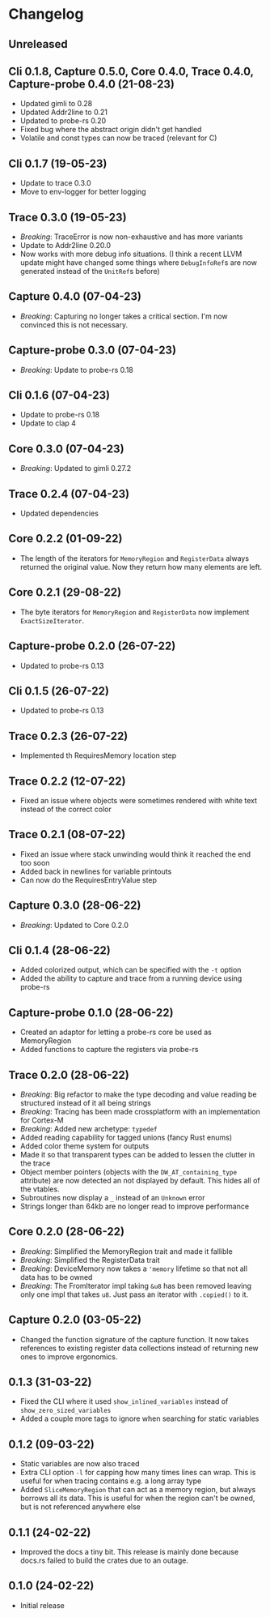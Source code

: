 # Changelog

## Unreleased

## Cli 0.1.8, Capture 0.5.0, Core 0.4.0, Trace 0.4.0, Capture-probe 0.4.0 (21-08-23)

- Updated gimli to 0.28
- Updated Addr2line to 0.21
- Updated to probe-rs 0.20
- Fixed bug where the abstract origin didn't get handled
- Volatile and const types can now be traced (relevant for C)

## Cli 0.1.7 (19-05-23)

- Update to trace 0.3.0
- Move to env-logger for better logging

## Trace 0.3.0 (19-05-23)

- *Breaking*: TraceError is now non-exhaustive and has more variants
- Update to Addr2line 0.20.0
- Now works with more debug info situations. (I think a recent LLVM update might have changed some things where `DebugInfoRef`s are now generated instead of the `UnitRef`s before)

## Capture 0.4.0 (07-04-23)

- *Breaking*: Capturing no longer takes a critical section. I'm now convinced this is not necessary.

## Capture-probe 0.3.0 (07-04-23)

- *Breaking*: Update to probe-rs 0.18

## Cli 0.1.6 (07-04-23)

- Update to probe-rs 0.18
- Update to clap 4

## Core 0.3.0 (07-04-23)

- *Breaking*: Updated to gimli 0.27.2

## Trace 0.2.4 (07-04-23)

- Updated dependencies

## Core 0.2.2 (01-09-22)

- The length of the iterators for `MemoryRegion` and `RegisterData` always returned the original value. Now they return how many elements are left.

## Core 0.2.1 (29-08-22)

- The byte iterators for `MemoryRegion` and `RegisterData` now implement `ExactSizeIterator`.

## Capture-probe 0.2.0 (26-07-22)

- Updated to probe-rs 0.13

## Cli 0.1.5 (26-07-22)

- Updated to probe-rs 0.13

## Trace 0.2.3 (26-07-22)

- Implemented th RequiresMemory location step

## Trace 0.2.2 (12-07-22)

- Fixed an issue where objects were sometimes rendered with white text instead of the correct color

## Trace 0.2.1 (08-07-22)

- Fixed an issue where stack unwinding would think it reached the end too soon
- Added back in newlines for variable printouts
- Can now do the RequiresEntryValue step

## Capture 0.3.0 (28-06-22)
- *Breaking*: Updated to Core 0.2.0

## Cli 0.1.4 (28-06-22)

- Added colorized output, which can be specified with the `-t` option
- Added the ability to capture and trace from a running device using probe-rs

## Capture-probe 0.1.0 (28-06-22)

- Created an adaptor for letting a probe-rs core be used as MemoryRegion
- Added functions to capture the registers via probe-rs

## Trace 0.2.0 (28-06-22)

- *Breaking*: Big refactor to make the type decoding and value reading be structured instead of it all being strings
- *Breaking*: Tracing has been made crossplatform with an implementation for Cortex-M
- *Breaking*: Added new archetype: `typedef`
- Added reading capability for tagged unions (fancy Rust enums)
- Added color theme system for outputs
- Made it so that transparent types can be added to lessen the clutter in the trace
- Object member pointers (objects with the `DW_AT_containing_type` attribute) are now detected an not displayed by default. This hides all of the vtables.
- Subroutines now display a `_` instead of an `Unknown` error
- Strings longer than 64kb are no longer read to improve performance

## Core 0.2.0 (28-06-22)

- *Breaking*: Simplified the MemoryRegion trait and made it fallible
- *Breaking*: Simplified the RegisterData trait
- *Breaking*: DeviceMemory now takes a `'memory` lifetime so that not all data has to be owned
- *Breaking*: The FromIterator impl taking `&u8` has been removed leaving only one impl that takes `u8`. Just pass an iterator with `.copied()` to it.

## Capture 0.2.0 (03-05-22)

- Changed the function signature of the capture function. It now takes references to existing register data collections instead of returning new ones to improve ergonomics.

## 0.1.3 (31-03-22)

- Fixed the CLI where it used `show_inlined_variables` instead of `show_zero_sized_variables`
- Added a couple more tags to ignore when searching for static variables
## 0.1.2 (09-03-22)

- Static variables are now also traced
- Extra CLI option `-l` for capping how many times lines can wrap. This is useful for when tracing contains e.g. a long array type
- Added `SliceMemoryRegion` that can act as a memory region, but always borrows all its data. This is useful for when the region can't be owned, but is not referenced anywhere else

## 0.1.1 (24-02-22)

- Improved the docs a tiny bit. This release is mainly done because docs.rs failed to build the crates due to an outage.

## 0.1.0 (24-02-22)

- Initial release
